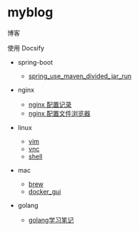 # myblog

博客

使用 Docsify

* spring-boot
  * [spring_use_maven_divided_jar_run](springboot/spring_use_maven_divided_jar_run)
* nginx
  * [nginx 配置记录](nginx/nginx_config.md)
  * [nginx 配置文件浏览器](nginx/mapping_directory.md)
* linux
  * [vim](linux/linux_vim.md)
  * [vnc](linux/linux_vncserver.md)
  * [shell](linux/linux_shell.md)
* mac
  * [brew](mac/brew.md)
  * [docker_gui](mac/docker_gui.md)

* golang
  * [golang学习笔记](golang_study/GolangStudy.md)

